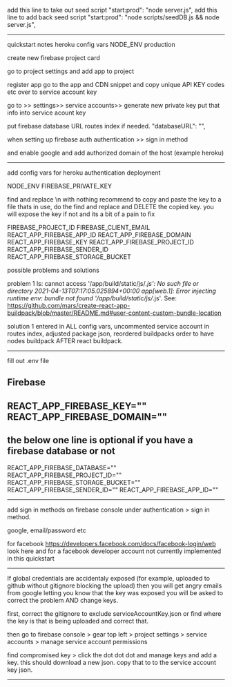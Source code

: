 
add this line to take out seed script
"start:prod": "node server.js",
add this line to add back seed script
"start:prod": "node scripts/seedDB.js && node server.js",

--------------
quickstart notes
heroku config vars
NODE_ENV
production

create new firebase project card

go to project settings and add app to project

register app
go to the app and CDN snippet and copy unique API KEY codes etc over to service account key

go to >> settings>> service accounts>> generate new private key
put that info into service acount key


put firebase database URL routes index if needed. 
 "databaseURL": "",

when setting up firebase auth
authentication >> sign in method

and enable google and add authorized domain of the host (example heroku)

------------------
add config vars for heroku authentication deployment


NODE_ENV
FIREBASE_PRIVATE_KEY

find and replace \n with nothing
recommend to copy and paste the key to a file thats in use, do the find and replace and 
DELETE the copied key. you will expose the key if not and its a bit of a pain to fix

FIREBASE_PROJECT_ID
FIREBASE_CLIENT_EMAIL
REACT_APP_FIREBASE_APP_ID
REACT_APP_FIREBASE_DOMAIN
REACT_APP_FIREBASE_KEY
REACT_APP_FIREBASE_PROJECT_ID
REACT_APP_FIREBASE_SENDER_ID
REACT_APP_FIREBASE_STORAGE_BUCKET

possible problems and solutions

problem 1
ls: cannot access '/app/build/static/js/*.js': No such file or directory
2021-04-13T07:17:05.025894+00:00 app[web.1]: Error injecting runtime env: bundle not found '/app/build/static/js/*.js'. See: https://github.com/mars/create-react-app-buildpack/blob/master/README.md#user-content-custom-bundle-location

solution 1
entered in ALL config vars, uncommented service account in routes index, adjusted package json, reordered buildpacks order to have nodes buildpack AFTER react buildpack. 

--------------
fill out .env file

## Firebase
REACT_APP_FIREBASE_KEY=""
REACT_APP_FIREBASE_DOMAIN=""
-------
the below one line is optional if you have a firebase database or not
------
REACT_APP_FIREBASE_DATABASE=""
REACT_APP_FIREBASE_PROJECT_ID=""
REACT_APP_FIREBASE_STORAGE_BUCKET=""
REACT_APP_FIREBASE_SENDER_ID=""
REACT_APP_FIREBASE_APP_ID=""

--------------------
add sign in methods on firebase console under authentication > sign in method.

google, email/password etc

for facebook
https://developers.facebook.com/docs/facebook-login/web
look here and for a facebook developer account
not currently implemented in this quickstart

----------------
If global credentials are accidentaly exposed 
(for example, uploaded to github without gitignore blocking the upload)
then you will get angry emails from google letting you know that the key was exposed
you will be asked to correct the problem AND change keys.

first, correct the gitignore to exclude serviceAccountKey.json or find where the key is that is being uploaded and correct that. 

then go to firebase console > gear top left > project settings > service accounts > 
manage service account permissions

find compromised key > click the dot dot dot and manage keys and add a key. 
this should download a new json. copy that to to the service account key json. 

----------------

